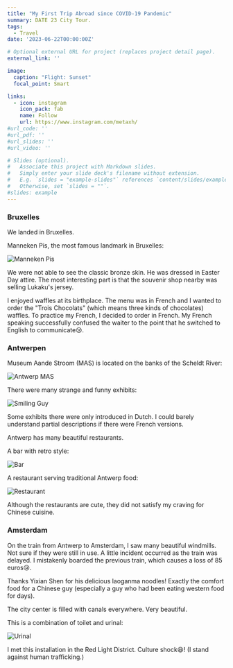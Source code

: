 ```yaml
---
title: "My First Trip Abroad since COVID-19 Pandemic"
summary: DATE 23 City Tour.
tags:
  - Travel
date: '2023-06-22T00:00:00Z'

# Optional external URL for project (replaces project detail page).
external_link: ''

image:
  caption: "Flight: Sunset"
  focal_point: Smart

links:
  - icon: instagram
    icon_pack: fab
    name: Follow
    url: https://www.instagram.com/metaxh/
#url_code: ''
#url_pdf: ''
#url_slides: ''
#url_video: ''

# Slides (optional).
#   Associate this project with Markdown slides.
#   Simply enter your slide deck's filename without extension.
#   E.g. `slides = "example-slides"` references `content/slides/example-slides.md`.
#   Otherwise, set `slides = ""`.
#slides: example
---
```


### Bruxelles

We landed in Bruxelles.

Manneken Pis, the most famous landmark in Bruxelles:

![Manneken Pis](Bruxelles.jpeg)

We were not able to see the classic bronze skin.
He was dressed in Easter Day attire.
The most interesting part is that the souvenir shop nearby was selling Lukaku's jersey.

I enjoyed waffles at its birthplace.
The menu was in French and I wanted to order the "Trois Chocolats" (which means three kinds of chocolates) waffles.
To practice my French, I decided to order in French.
My French speaking successfully confused the waiter to the point that he switched to English to communicate😢.

### Antwerpen 

Museum Aande Stroom (MAS) is located on the banks of the Scheldt River:

![Antwerp MAS](Antwerpen_0.jpeg)

There were many strange and funny exhibits:

![Smiling Guy](Antwerpen_1.jpeg)

Some exhibits there were only introduced in Dutch.
I could barely understand partial descriptions if there were French versions.

Antwerp has many beautiful restaurants.

A bar with retro style:

![Bar](Antwerpen_2.jpeg)

A restaurant serving traditional Antwerp food:

![Restaurant](Antwerpen_3.jpeg)

Although the restaurants are cute, they did not satisfy my craving for Chinese cuisine.

### Amsterdam

On the train from Antwerp to Amsterdam, I saw many beautiful windmills.
Not sure if they were still in use.
A little incident occurred as the train was delayed.
I mistakenly boarded the previous train, which causes a loss of 85 euros😢.

Thanks Yixian Shen for his delicious laoganma noodles!
Exactly the comfort food for a Chinese guy (especially a guy who had been eating western food for days).

The city center is filled with canals everywhere.
Very beautiful.

This is a combination of toilet and urinal:

![Urinal](Amsterdam.jpeg)

I met this installation in the Red Light District.
Culture shock😆!
(I stand against human trafficking.)
